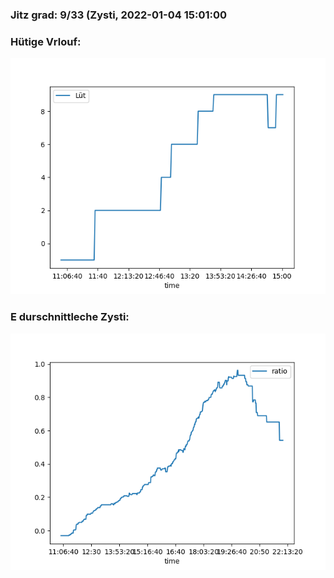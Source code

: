 ### Jitz grad: 9/33 (Zysti, 2022-01-04 15:01:00

### Hütige Vrlouf:
![Graph](Today.png)

### E durschnittleche Zysti:
![Graph](Zysti.png)